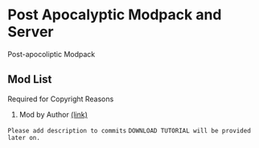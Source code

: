 # Post Apocalyptic Modpack and Server
Post-apocoliptic Modpack

Mod List
-----
Required for Copyright Reasons
1. Mod by Author [(link)](modurl "Modname on CurseForge")



`Please add description to commits`
`DOWNLOAD TUTORIAL will be provided later on.`
